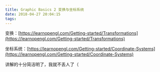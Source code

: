 ```yaml
---
title: Graphic Basics 2 变换与坐标系统
date: 2018-04-27 20:04:15
tags:
---
```


变换：[https://learnopengl.com/Getting-started/Transformations](https://learnopengl.com/Getting-started/Transformations)

坐标系统：[https://learnopengl.com/Getting-started/Coordinate-Systems](https://learnopengl.com/Getting-started/Coordinate-Systems)

讲解的十分简洁明了，我就不丢人了（
